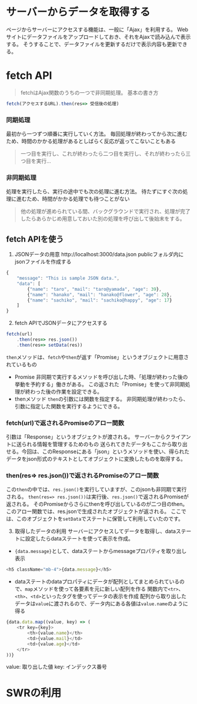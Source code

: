 # サーバーからデータを取得する
ページからサーバーにアクセスする機能は、一般に「Ajax」を利用する。
Webサイトにデータファイルをアップロードしておき、それをAjaxで読み込んで表示する。
そうすることで、データファイルを更新するだけで表示内容も更新できる。
# fetch API
> fetchはAjax関数のうちの一つで非同期処理。
基本の書き方
```js
fetch(アクセスするURL).then(res=> 受信後の処理)
```
### 同期処理
最初から一つずつ順番に実行していく方法。
毎回処理が終わってから次に進むため、時間のかかる処理があるとしばらく反応が返ってこないこともある
> 一つ目を実行し、これが終わったら二つ目を実行し、それが終わったら三つ目を実行...
### 非同期処理
処理を実行したら、実行の途中でも次の処理に進む方法。
待たずにすぐ次の処理に進むため、時間がかかる処理でも待つことがない
> 他の処理が進められている間、バックグラウンドで実行され、処理が完了したらあらかじめ用意しておいた別の処理を呼び出して後始末をする。

## fetch APIを使う
1. JSONデータの用意
http://localhost:3000/data.json
publicフォルダ内にjsonファイルを作成する
```js
{
    "message": "This is sample JSON data.",
    "data": [
        {"name": "taro", "mail": "taro@yamada", "age": 39},
        {"name": "hanako", "mail": "hanako@flower", "age": 28},
        {"name": "sachiko", "mail": "sachiko@happy", "age": 17}
    ]
}
```
2. fetch APIでJSONデータにアクセスする
```js
fetch(url)
    .then(res=> res.json())
    .then(res=> setData(res))
```
`then`メソッドは、`fetch`や`then`が返す「Promise」というオブジェクトに用意されているもの
- Promise
非同期で実行するメソッドを呼び出した時、「処理が終わった後の挙動を予約する」働きがある。
この返された「Promise」を使って非同期処理が終わった後の作業を設定できる。
- thenメソッド
`then`の引数には関数を指定する。
非同期処理が終わったら、引数に指定した関数を実行するようにできる。
### fetch(url)で返されるPromiseのアロー関数
引数は「Response」というオブジェクトが渡される。
サーバーからクライアントに送られる情報を管理するためのもの
送られてきたデータもここから取り出せる。今回は、このResponseにある「json」というメソッドを使い、得られたデータをjson形式のテキストとしてオブジェクトに変換したものを取得する。
### then(res=> res.json())で返されるPromiseのアロー関数
この`then`の中では、`res.json()`を実行していますが、このjsonも非同期で実行される。
`then(res=> res.json())`は実行後、`res.json()`で返されるPromiseが返される。
そのPromiseからさらにthenを呼び出しているのが二つ目のthen。
このアロー関数では、res.jsonで生成されたオブジェクトが返される。
ここでは、このオブジェクトを`setData`でステートに保管して利用していたのです。

3. 取得したデータの利用
サーバーにアクセスしてデータを取得し、dataステートに設定したらdataステートを使って表示を作成。
- `{data.message}`として、dataステートからmessageプロパティを取り出し表示
```js
<h5 className="mb-4">{data.message}</h5>
```
- dataステートのdataプロパティにデータが配列としてまとめられているので、`map`メソッドを使って各要素を元に新しい配列を作る
    関数内で`<tr>`、`<th>`、`<td>`といったタグを使ってデータの表示を作成
    配列から取り出したデータは`value`に渡されるので、データ内にある各値は`value.name`のように得る
```js
{data.data.map((value, key) => (
    <tr key={key}>
        <th>{value.name}</th>
        <td>{value.mail}</td>
        <td>{value.age}</td>
    </tr>
))}
```
value: 取り出した値
key: インデックス番号

# SWRの利用
